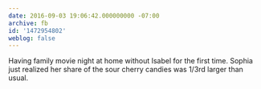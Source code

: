 ```yaml
---
date: 2016-09-03 19:06:42.000000000 -07:00
archive: fb
id: '1472954802'
weblog: false
---
```


Having family movie night at home without Isabel for the first time. Sophia just realized her share of the sour cherry candies was 1/3rd larger than usual.
